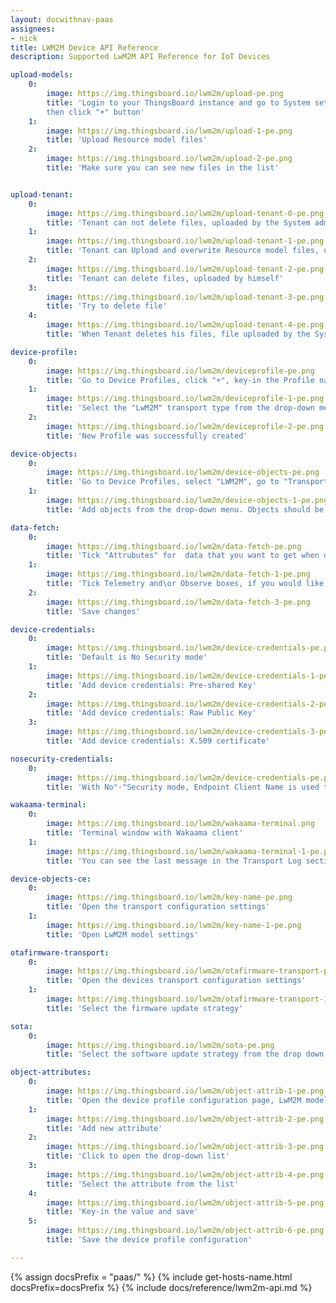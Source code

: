 ```yaml
---
layout: docwithnav-paas
assignees:
- nick
title: LWM2M Device API Reference
description: Supported LwM2M API Reference for IoT Devices

upload-models:
    0:
        image: https://img.thingsboard.io/lwm2m/upload-pe.png
        title: 'Login to your ThingsBoard instance and go to System settings -> Resource Library,
        then click "+" button'
    1:
        image: https://img.thingsboard.io/lwm2m/upload-1-pe.png
        title: 'Upload Resource model files'
    2:
        image: https://img.thingsboard.io/lwm2m/upload-2-pe.png
        title: 'Make sure you can see new files in the list'


upload-tenant:
    0:
        image: https://img.thingsboard.io/lwm2m/upload-tenant-0-pe.png
        title: 'Tenant can not delete files, uploaded by the System administrator'
    1:
        image: https://img.thingsboard.io/lwm2m/upload-tenant-1-pe.png
        title: 'Tenant can Upload and overwrite Resource model files, uploaded by the System administrator for the same resource'
    2:
        image: https://img.thingsboard.io/lwm2m/upload-tenant-2-pe.png
        title: 'Tenant can delete files, uploaded by himself'
    3:
        image: https://img.thingsboard.io/lwm2m/upload-tenant-3-pe.png
        title: 'Try to delete file'
    4:
        image: https://img.thingsboard.io/lwm2m/upload-tenant-4-pe.png
        title: 'When Tenant deletes his files, file uploaded by the System administrator remains'

device-profile:
    0:
        image: https://img.thingsboard.io/lwm2m/deviceprofile-pe.png
        title: 'Go to Device Profiles, click "+", key-in the Profile name and select or create the Rule chain, which will process messages'
    1:
        image: https://img.thingsboard.io/lwm2m/deviceprofile-1-pe.png
        title: 'Select the "LwM2M" transport type from the drop-down menu'
    2:
        image: https://img.thingsboard.io/lwm2m/deviceprofile-2-pe.png
        title: 'New Profile was successfully created'

device-objects:
    0:
        image: https://img.thingsboard.io/lwm2m/device-objects-pe.png
        title: 'Go to Device Profiles, select "LWM2M", go to "Transport configuration" tab, click "Edit" button'
    1:
        image: https://img.thingsboard.io/lwm2m/device-objects-1-pe.png
        title: 'Add objects from the drop-down menu. Objects should be uploaded to the Resource library'

data-fetch:
    0:
        image: https://img.thingsboard.io/lwm2m/data-fetch-pe.png
        title: 'Tick "Attrubutes" for  data that you want to get when device connects and store it as ThingsBoard attributes'
    1:
        image: https://img.thingsboard.io/lwm2m/data-fetch-1-pe.png
        title: 'Tick Telemetry and\or Observe boxes, if you would like the Server to observe them and fetch updated values'
    2:
        image: https://img.thingsboard.io/lwm2m/data-fetch-3-pe.png
        title: 'Save changes'

device-credentials:
    0:
        image: https://img.thingsboard.io/lwm2m/device-credentials-pe.png
        title: 'Default is No Security mode'
    1:
        image: https://img.thingsboard.io/lwm2m/device-credentials-1-pe.png
        title: 'Add device credentials: Pre-shared Key'
    2:
        image: https://img.thingsboard.io/lwm2m/device-credentials-2-pe.png
        title: 'Add device credentials: Raw Public Key'
    3:
        image: https://img.thingsboard.io/lwm2m/device-credentials-3-pe.png
        title: 'Add device credentials: X.509 certificate'

nosecurity-credentials:
    0:
        image: https://img.thingsboard.io/lwm2m/device-credentials-pe.png
        title: 'With No"-"Security mode, Endpoint Client Name is used to identify the device'

wakaama-terminal:
    0:
        image: https://img.thingsboard.io/lwm2m/wakaama-terminal.png
        title: 'Terminal window with Wakaama client'
    1:
        image: https://img.thingsboard.io/lwm2m/wakaama-terminal-1-pe.png
        title: 'You can see the last message in the Transport Log section'

device-objects-ce:
    0:
        image: https://img.thingsboard.io/lwm2m/key-name-pe.png
        title: 'Open the transport configuration settings'
    1:
        image: https://img.thingsboard.io/lwm2m/key-name-1-pe.png
        title: 'Open LwM2M model settings'

otafirmware-transport:
    0:
        image: https://img.thingsboard.io/lwm2m/otafirmware-transport-pe.png
        title: 'Open the devices transport configuration settings'
    1:
        image: https://img.thingsboard.io/lwm2m/otafirmware-transport-1-pe.png
        title: 'Select the firmware update strategy'

sota:
    0:
        image: https://img.thingsboard.io/lwm2m/sota-pe.png
        title: 'Select the software update strategy from the drop down menu'

object-attributes:
    0:
        image: https://img.thingsboard.io/lwm2m/object-attrib-1-pe.png
        title: 'Open the device profile configuration page, LwM2M model section'
    1:
        image: https://img.thingsboard.io/lwm2m/object-attrib-2-pe.png
        title: 'Add new attribute'
    2:
        image: https://img.thingsboard.io/lwm2m/object-attrib-3-pe.png
        title: 'Click to open the drop-down list'
    3:
        image: https://img.thingsboard.io/lwm2m/object-attrib-4-pe.png
        title: 'Select the attribute from the list'
    4:
        image: https://img.thingsboard.io/lwm2m/object-attrib-5-pe.png
        title: 'Key-in the value and save'
    5:
        image: https://img.thingsboard.io/lwm2m/object-attrib-6-pe.png
        title: 'Save the device profile configuration'

---
```


{% assign docsPrefix = "paas/" %}
{% include get-hosts-name.html docsPrefix=docsPrefix %}
{% include docs/reference/lwm2m-api.md %}
